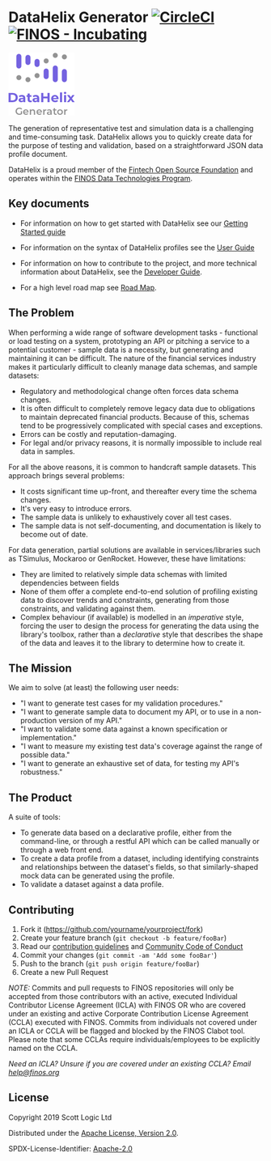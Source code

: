 # DataHelix Generator [![CircleCI](https://circleci.com/gh/finos/datahelix.svg?style=svg)](https://circleci.com/gh/finos/datahelix) [![FINOS - Incubating](https://cdn.jsdelivr.net/gh/finos/contrib-toolbox@master/images/badge-incubating.svg)](https://finosfoundation.atlassian.net/wiki/display/FINOS/Incubating)

![DataHelix logo](docs/logo.png)

The generation of representative test and simulation data is a challenging and time-consuming task. DataHelix allows you to quickly create data for the purpose of testing and validation, based on a straightforward JSON data profile document.

DataHelix is a proud member of the [Fintech Open Source Foundation](https://www.finos.org/) and operates within the [FINOS Data Technologies Program](https://www.finos.org/dt).

## Key documents

* For information on how to get started with DataHelix see our [Getting Started guide](docs/GettingStarted.md)

* For information on the syntax of DataHelix profiles see the [User Guide](docs/UserGuide.md)

* For information on how to contribute to the project, and more technical information about DataHelix, see the [Developer Guide](docs/DeveloperGuide.md).

* For a high level road map see [Road Map](docs/RoadMap.md).

## The Problem
When performing a wide range of software development tasks - functional or load testing on a system, prototyping an API or pitching a service to a potential customer - sample data is a necessity, but generating and maintaining it can be difficult. The nature of the financial services industry makes it particularly difficult to cleanly manage data schemas, and sample datasets:

* Regulatory and methodological change often forces data schema changes.
* It is often difficult to completely remove legacy data due to obligations to maintain deprecated financial products.  Because of this, schemas tend to be progressively complicated with special cases and exceptions.
* Errors can be costly and reputation-damaging.
* For legal and/or privacy reasons, it is normally impossible to include real data in samples.

For all the above reasons, it is common to handcraft sample datasets. This approach brings several problems:

* It costs significant time up-front, and thereafter every time the schema changes.
* It's very easy to introduce errors.
* The sample data is unlikely to exhaustively cover all test cases.
* The sample data is not self-documenting, and documentation is likely to become out of date.

For data generation, partial solutions are available in services/libraries such as TSimulus, Mockaroo or GenRocket. However, these have limitations:

* They are limited to relatively simple data schemas with limited dependencies between fields
* None of them offer a complete end-to-end solution of profiling existing data to discover trends and constraints, generating from those constraints, and validating against them.
* Complex behaviour (if available) is modelled in an *imperative* style, forcing the user to design the process for generating the data using the library's toolbox, rather than a *declarative* style that describes the shape of the data and leaves it to the library to determine how to create it.

## The Mission

We aim to solve (at least) the following user needs:
* "I want to generate test cases for my validation procedures."
* "I want to generate sample data to document my API, or to use in a non-production version of my API."
* "I want to validate some data against a known specification or implementation."
* "I want to measure my existing test data's coverage against the range of possible data."
* "I want to generate an exhaustive set of data, for testing my API's robustness."

## The Product
A suite of tools:
* To generate data based on a declarative profile, either from the command-line, or through a restful API which can be called manually or through a web front end.
* To create a data profile from a dataset, including identifying constraints and relationships between the dataset's fields, so that similarly-shaped mock data can be generated using the profile.
* To validate a dataset against a data profile.

## Contributing

1. Fork it (<https://github.com/yourname/yourproject/fork>)
2. Create your feature branch (`git checkout -b feature/fooBar`)
3. Read our [contribution guidelines](.github/CONTRIBUTING.md) and [Community Code of Conduct](https://www.finos.org/code-of-conduct)
4. Commit your changes (`git commit -am 'Add some fooBar'`)
5. Push to the branch (`git push origin feature/fooBar`)
6. Create a new Pull Request

_NOTE:_ Commits and pull requests to FINOS repositories will only be accepted from those contributors with an active, executed Individual Contributor License Agreement (ICLA) with FINOS OR who are covered under an existing and active Corporate Contribution License Agreement (CCLA) executed with FINOS. Commits from individuals not covered under an ICLA or CCLA will be flagged and blocked by the FINOS Clabot tool. Please note that some CCLAs require individuals/employees to be explicitly named on the CCLA.

*Need an ICLA? Unsure if you are covered under an existing CCLA? Email [help@finos.org](mailto:help@finos.org)*


## License

Copyright 2019 Scott Logic Ltd

Distributed under the [Apache License, Version 2.0](http://www.apache.org/licenses/LICENSE-2.0).

SPDX-License-Identifier: [Apache-2.0](https://spdx.org/licenses/Apache-2.0)
